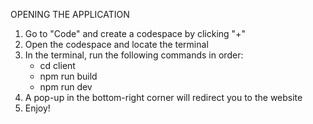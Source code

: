 OPENING THE APPLICATION
1. Go to "Code" and create a codespace by clicking "+"
2. Open the codespace and locate the terminal
3. In the terminal, run the following commands in order:
   - cd client
   - npm run build
   - npm run dev
4. A pop-up in the bottom-right corner will redirect you to the website
5. Enjoy!
